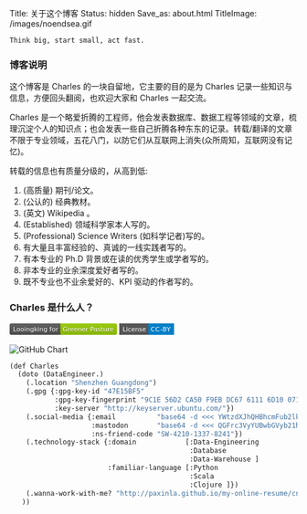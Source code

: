 Title: 关于这个博客
Status: hidden
Save_as: about.html
TitleImage: /images/noendsea.gif

    Think big, start small, act fast.

### 博客说明

这个博客是 Charles 的一块自留地，它主要的目的是为 Charles 记录一些知识与信息，方便回头翻阅，也欢迎大家和 Charles 一起交流。

Charles 是一个略爱折腾的工程师，他会发表数据库、数据工程等领域的文章，梳理沉淀个人的知识点；也会发表一些自己折腾各种东东的记录。转载/翻译的文章不限于专业领域，五花八门，以防它们从互联网上消失(众所周知，互联网没有记忆)。

转载的信息也有质量分级的，从高到低:

1. (高质量) 期刊/论文。
2. (公认的) 经典教材。
3. (英文) Wikipedia 。
4. (Established) 领域科学家本人写的。
5. (Professional) Science Writers (如科学记者)写的。
6. 有大量且丰富经验的、真诚的一线实践者写的。
7. 有本专业的 Ph.D 背景或在读的优秀学生或学者写的。
8. 非本专业的业余深度爱好者写的。
9. 既不专业也不业余爱好的、KPI 驱动的作者写的。


### Charles 是什么人？

<svg xmlns="http://www.w3.org/2000/svg" xmlns:xlink="http://www.w3.org/1999/xlink" width="188" height="20"><linearGradient id="b" x2="0" y2="100%"><stop offset="0" stop-color="#bbb" stop-opacity=".1"/><stop offset="1" stop-opacity=".1"/></linearGradient><clipPath id="a"><rect width="188" height="20" rx="3" fill="#fff"/></clipPath><g clip-path="url(#a)"><path fill="#555" d="M0 0h89v20H0z"/><path fill="#97ca00" d="M89 0h99v20H89z"/><path fill="url(#b)" d="M0 0h188v20H0z"/></g><g fill="#fff" text-anchor="middle" font-family="DejaVu Sans,Verdana,Geneva,sans-serif" font-size="110"> <text x="455" y="150" fill="#010101" fill-opacity=".3" transform="scale(.1)" textLength="790">Looingking for</text><text x="455" y="140" transform="scale(.1)" textLength="790">Looingking for</text><text x="1375" y="150" fill="#010101" fill-opacity=".3" transform="scale(.1)" textLength="890">Greener Pasture</text><text x="1375" y="140" transform="scale(.1)" textLength="890">Greener Pasture</text></g></svg>
<a rel="license" href="http://creativecommons.org/licenses/by/3.0/"><svg xmlns="http://www.w3.org/2000/svg" xmlns:xlink="http://www.w3.org/1999/xlink" width="96" height="20"><g shape-rendering="crispEdges"><path fill="#555" d="M0 0h51v20H0z"></path><path fill="#007ec6" d="M51 0h45v20H51z"></path></g><g fill="#fff" text-anchor="middle" font-family="DejaVu Sans,Verdana,Geneva,sans-serif" font-size="110"> <text x="265" y="140" transform="scale(.1)" textLength="410">License</text><text x="725" y="140" transform="scale(.1)" textLength="350">CC-BY</text></g></svg></a>

![GitHub Chart](https://ghchart.rshah.org/paxinla)

```lisp
(def Charles
  (doto (DataEngineer.)
    (.location "Shenzhen Guangdong")
    (.gpg {:gpg-key-id "47E15BF5"
           :gpg-key-fingerprint "9C1E 56D2 CA50 F9EB DC67 6111 6D10 0717 47E1 5BF5"
           :key-server "http://keyserver.ubuntu.com/"})
    (.social-media {:email          "base64 -d <<< YWtzdXJhQHBhcmFub2lkLmVtYWlsCg=="
                    :mastodon       "base64 -d <<< QGFrc3VyYUBwbGVyb21hLmFrc3VyYS50awo="
                    :ns-friend-code "SW-4210-1337-8241"})
    (.technology-stack {:domain            [:Data-Engineering
                                            :Database
                                            :Data-Warehouse ]
                        :familiar-language [:Python
                                            :Scala
                                            :Clojure ]})
    (.wanna-work-with-me? "http://paxinla.github.io/my-online-resume/cn/")
   ))
```

